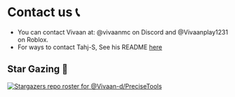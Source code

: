 # Contact us 📞

* You can contact Vivaan at: @vivaanmc on Discord and @Vivaanplay1231 on Roblox.
* For ways to contact Tahj-S, See his README [here](https://github.com/Tahj-S/Tahj-S)

## Star Gazing 💫

[![Stargazers repo roster for @Vivaan-d/PreciseTools](https://reporoster.com/stars/Vivaan-d/PreciseTools)](https://github.com/Vivaan-d/PreciseTools/stargazers)
